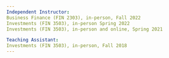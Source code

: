 ```yaml
---
Independent Instructor:
Business Finance (FIN 2303), in-person, Fall 2022
Investments (FIN 3503), in-person Spring 2022
Investments (FIN 3503), in-person and online, Spring 2021

Teaching Assistant:
Investments (FIN 3503), in-person, Fall 2018 
---
```



